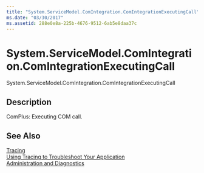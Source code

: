 ```yaml
---
title: "System.ServiceModel.ComIntegration.ComIntegrationExecutingCall"
ms.date: "03/30/2017"
ms.assetid: 288e0e8a-225b-4676-9512-6ab5e8daa37c
---
```

# System.ServiceModel.ComIntegration.ComIntegrationExecutingCall
System.ServiceModel.ComIntegration.ComIntegrationExecutingCall  
  
## Description  
 ComPlus: Executing COM call.  
  
## See Also  
 [Tracing](../../../../../docs/framework/wcf/diagnostics/tracing/index.md)  
 [Using Tracing to Troubleshoot Your Application](../../../../../docs/framework/wcf/diagnostics/tracing/using-tracing-to-troubleshoot-your-application.md)  
 [Administration and Diagnostics](../../../../../docs/framework/wcf/diagnostics/index.md)
